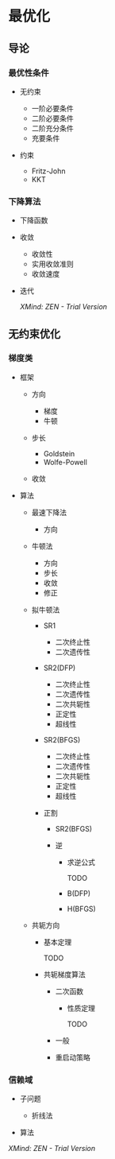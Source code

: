 # 最优化

## 导论

### 最优性条件

- 无约束

	- 一阶必要条件
	- 二阶必要条件
	- 二阶充分条件
	- 充要条件

- 约束

	- Fritz-John
	- KKT

### 下降算法

- 下降函数
- 收敛

	- 收敛性
	- 实用收敛准则
	- 收敛速度

- 迭代

  *XMind: ZEN - Trial Version*
  
  

## 无约束优化

### 梯度类

- 框架

	- 方向

		- 梯度
		- 牛顿

	- 步长

		- Goldstein
		- Wolfe-Powell

	- 收敛

- 算法

	- 最速下降法

		- 方向

	- 牛顿法

		- 方向
		- 步长
		- 收敛
		- 修正

	- 拟牛顿法

		- SR1

			- 二次终止性
			- 二次遗传性

		- SR2(DFP)

			- 二次终止性
			- 二次遗传性
			- 二次共轭性
			- 正定性
			- 超线性

		- SR2(BFGS)

			- 二次终止性
			- 二次遗传性
			- 二次共轭性
			- 正定性
			- 超线性

		- 正割

			- SR2(BFGS)
			- 逆

				- 求逆公式

				  TODO

				- B(DFP)
				- H(BFGS)

	- 共轭方向

		- 基本定理

		  TODO

		- 共轭梯度算法

			- 二次函数

				- 性质定理

				  TODO

			- 一般
			- 重启动策略

### 信赖域

- 子问题

	- 折线法

- 算法

*XMind: ZEN - Trial Version*
